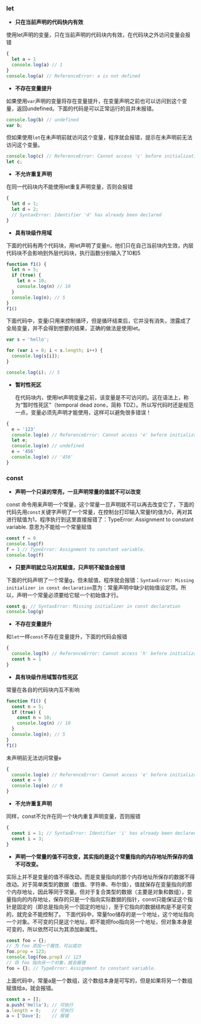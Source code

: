 ### let
- **只在当前声明的代码快内有效**

使用let声明的变量，只在当前声明的代码块内有效，在代码块之外访问变量会报错
```javascript
{
  let a = 1
  console.log(a) // 1
}
console.log(a) // ReferenceError: a is not defined
```

- **不存在变量提升**

如果使用`var`声明的变量将存在变量提升，在变量声明之前也可以访问到这个变量，返回undefined。下面的代码是可以正常运行的且并未报错。
```javascript
console.log(b) // undefined
var b;
```
但如果使用`let`在未声明前就访问这个变量，程序就会报错，提示在未声明前无法访问这个变量。
```javascript
console.log(c) // ReferenceError: Cannot access 'c' before initialization
let c;
```

- **不允许重复声明**

在同一代码块内不能使用let重复声明变量，否则会报错
```javascript
{
  let d = 1;
  let d = 2;
  // SyntaxError: Identifier 'd' has already been declared
}
```

- **具有块级作用域**

下面的代码有两个代码块，用let声明了变量n，他们只在自己当前块内生效，内层代码块不会影响到外层代码块，执行函数分别输入了10和5
```javascript
function f1() {
  let n = 5;
  if (true) {
    let n = 10;
    console.log(n) // 10
  }
  console.log(n); // 5
}
f1()
```
下面代码中，变量i只用来控制循环，但是循环结束后，它并没有消失，泄露成了全局变量，并不会得到想要的结果，正确的做法是使用let。
```javascript
var s = 'hello';

for (var i = 0; i < s.length; i++) {
  console.log(s[i]);
}

console.log(i); // 5
```

- **暂时性死区**

   	在代码块内，使用let声明变量之前，该变量是不可访问的。这在语法上，称为“暂时性死区”（temporal dead zone，简称 TDZ）。所以写代码时还是规范一点，变量必须先声明才能使用，这样可以避免很多错误！
```javascript
{
  e = '123'  
  console.log(e) // ReferenceError: Cannot access 'e' before initialization
  let e;
  console.log(e) // undefined
  e = '456'
  console.log(e) // '456'
}
```
### const

- **声明一个只读的常亮，一旦声明常量的值就不可以改变**

const 命令用来声明一个常量，这个常量一旦声明就不可以再去改变它了，下面的代码先用`const`关键字声明了一个常量，在控制台打印输入常量f的值为0，再对其进行赋值为1，程序执行到这里直接报错了：TypeError: Assignment to constant variable. 意思为不能给一个常量赋值
```javascript
const f = 0
console.log(f)
f = 1 // TypeError: Assignment to constant variable.
console.log(f)
```

- **只要声明就立马对其赋值，只声明不赋值会报错**

下面的代码声明了一个常量g，但未赋值，程序就会报错：`SyntaxError: Missing initializer in const declaration`意为：常量声明中缺少初始值设定项。所以，声明一个常量必须要给它赋一个初始值才行。
```javascript
const g; // SyntaxError: Missing initializer in const declaration
console.log(g)
```

- **不存在变量提升**

和`let`一样`const`不存在变量提升，下面的代码会报错
```javascript
{
  console.log(h) // ReferenceError: Cannot access 'h' before initialization
  const h = 1
}
```

- **具有块级作用域暂存性死区**

常量在各自的代码块内互不影响
```javascript
function f1() {
  const n = 5;
  if (true) {
    const n = 10;
    console.log(n) // 10
  }
  console.log(n); // 5
}
f1()
```
未声明前无法访问常量`e`
```javascript
{
  console.log(e) // ReferenceError: Cannot access 'e' before initialization
  const e = 0
  console.log(e) // 0
}
```

- **不允许重复声明**

同样，const不允许在同一个块内重复声明变量，否则报错
```javascript
{
  const i = 1; // SyntaxError: Identifier 'i' has already been declared
  const i = 3;
}
```

- **声明一个常量的值不可改变，其实指的是这个常量指向的内存地址所保存的值不可改变。**

实际上并不是变量的值不得改动，而是变量指向的那个内存地址所保存的数据不得改动。对于简单类型的数据（数值、字符串、布尔值），值就保存在变量指向的那个内存地址，因此等同于常量。但对于复合类型的数据（主要是对象和数组），变量指向的内存地址，保存的只是一个指向实际数据的指针，const只能保证这个指针是固定的（即总是指向另一个固定的地址），至于它指向的数据结构是不是可变的，就完全不能控制了。
下面代码中，常量foo储存的是一个地址，这个地址指向一个对象。不可变的只是这个地址，即不能把foo指向另一个地址，但对象本身是可变的，所以依然可以为其添加新属性。
```javascript
const foo = {};
// 为 foo 添加一个属性，可以成功
foo.prop = 123;
console.log(foo.prop) // 123
// 将 foo 指向另一个对象，就会报错
foo = {}; // TypeError: Assignment to constant variable.
```
上面代码中，常量a是一个数组，这个数组本身是可写的，但是如果将另一个数组赋值给a，就会报错。
```javascript
const a = [];
a.push('Hello'); // 可执行
a.length = 0;    // 可执行
a = ['Dave'];    // 报错
```
